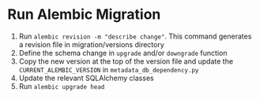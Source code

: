 # Run Alembic Migration

1. Run `alembic revision -m "describe change"`. This command generates a revision file in migration/versions directory
2. Define the schema change in `upgrade` and/or `downgrade` function
3. Copy the new version at the top of the version file and update the `CURRENT_ALEMBIC_VERSION` in `metadata_db_dependency.py`
4. Update the relevant SQLAlchemy classes
5. Run `alembic upgrade head`